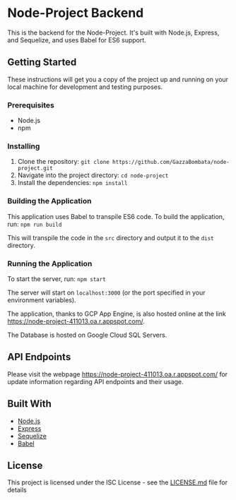 # Node-Project Backend

This is the backend for the Node-Project. It's built with Node.js, Express, and Sequelize, and uses Babel for ES6 support.

## Getting Started

These instructions will get you a copy of the project up and running on your local machine for development and testing purposes.

### Prerequisites

- Node.js
- npm

### Installing

1. Clone the repository: `git clone https://github.com/GazzaBombata/node-project.git`
2. Navigate into the project directory: `cd node-project`
3. Install the dependencies: `npm install`

### Building the Application

This application uses Babel to transpile ES6 code. To build the application, run: `npm run build`

This will transpile the code in the `src` directory and output it to the `dist` directory.

### Running the Application

To start the server, run: `npm start`

The server will start on `localhost:3000` (or the port specified in your environment variables).

The application, thanks to GCP App Engine, is also hosted online at the link https://node-project-411013.oa.r.appspot.com/. 

The Database is hosted on Google Cloud SQL Servers.

## API Endpoints

Please visit the webpage https://node-project-411013.oa.r.appspot.com/ for update information regarding API endpoints and their usage.

## Built With

- [Node.js](https://nodejs.org/)
- [Express](https://expressjs.com/)
- [Sequelize](https://sequelize.org/)
- [Babel](https://babeljs.io/)


## License

This project is licensed under the ISC License - see the [LICENSE.md](LICENSE.md) file for details

